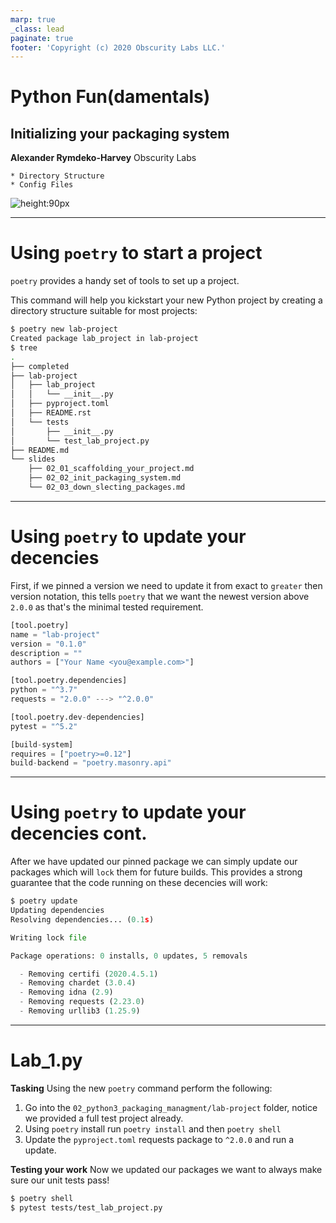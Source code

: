 ```yaml
---
marp: true
_class: lead
paginate: true
footer: 'Copyright (c) 2020 Obscurity Labs LLC.'
---
```


# Python Fun(damentals)
## Initializing your packaging system

**Alexander Rymdeko-Harvey**
Obscurity Labs
```text
* Directory Structure
* Config Files
```

![height:90px](https://obscuritylabs.com/wp-content/uploads/2019/11/OL-3d-landscape-positive-transparent.png)

---

# Using `poetry` to start a project

`poetry` provides a handy set of tools to set up a project.

This command will help you kickstart your new Python project by creating a directory structure suitable for most projects:

```bash
$ poetry new lab-project                                                                                        
Created package lab_project in lab-project
$ tree
.
├── completed
├── lab-project
│   ├── lab_project
│   │   └── __init__.py
│   ├── pyproject.toml
│   ├── README.rst
│   └── tests
│       ├── __init__.py
│       └── test_lab_project.py
├── README.md
└── slides
    ├── 02_01_scaffolding_your_project.md
    ├── 02_02_init_packaging_system.md
    └── 02_03_down_slecting_packages.md
```

---
# Using `poetry` to update your decencies

First, if we pinned a version we need to update it from exact to `greater` then version notation, this tells `poetry` that we want the newest version above `2.0.0` as that's the minimal tested requirement.

```Python
[tool.poetry]                                                                               
name = "lab-project"
version = "0.1.0"
description = ""
authors = ["Your Name <you@example.com>"]

[tool.poetry.dependencies]
python = "^3.7"
requests = "2.0.0" ---> "^2.0.0"

[tool.poetry.dev-dependencies]
pytest = "^5.2"

[build-system]
requires = ["poetry>=0.12"]
build-backend = "poetry.masonry.api"
```

---
# Using `poetry` to update your decencies cont.

After we have updated our pinned package we can simply update our packages which will `lock` them for future builds. This provides a strong guarantee that the code running on these decencies will work:

```Python
$ poetry update                                                                
Updating dependencies
Resolving dependencies... (0.1s)

Writing lock file

Package operations: 0 installs, 0 updates, 5 removals

  - Removing certifi (2020.4.5.1)
  - Removing chardet (3.0.4)
  - Removing idna (2.9)
  - Removing requests (2.23.0)
  - Removing urllib3 (1.25.9)
```
---
# Lab_1.py
**Tasking**
Using the new `poetry` command perform the following:
1. Go into the `02_python3_packaging_managment/lab-project` folder, notice we provided a full test project already.
2. Using `poetry` install run `poetry install` and then `poetry shell`
3. Update the `pyproject.toml` requests package to `^2.0.0` and run a update.

**Testing your work**
Now we updated our packages we want to always make sure our unit tests pass!
```bash
$ poetry shell
$ pytest tests/test_lab_project.py
```